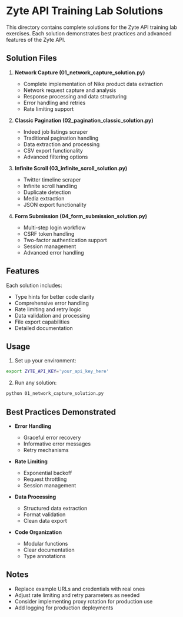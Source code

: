 # Zyte API Training Lab Solutions

This directory contains complete solutions for the Zyte API training lab exercises. Each solution demonstrates best practices and advanced features of the Zyte API.

## Solution Files

1. **Network Capture (01_network_capture_solution.py)**
   - Complete implementation of Nike product data extraction
   - Network request capture and analysis
   - Response processing and data structuring
   - Error handling and retries
   - Rate limiting support

2. **Classic Pagination (02_pagination_classic_solution.py)**
   - Indeed job listings scraper
   - Traditional pagination handling
   - Data extraction and processing
   - CSV export functionality
   - Advanced filtering options

3. **Infinite Scroll (03_infinite_scroll_solution.py)**
   - Twitter timeline scraper
   - Infinite scroll handling
   - Duplicate detection
   - Media extraction
   - JSON export functionality

4. **Form Submission (04_form_submission_solution.py)**
   - Multi-step login workflow
   - CSRF token handling
   - Two-factor authentication support
   - Session management
   - Advanced error handling

## Features

Each solution includes:
- Type hints for better code clarity
- Comprehensive error handling
- Rate limiting and retry logic
- Data validation and processing
- File export capabilities
- Detailed documentation

## Usage

1. Set up your environment:
```bash
export ZYTE_API_KEY='your_api_key_here'
```

2. Run any solution:
```bash
python 01_network_capture_solution.py
```

## Best Practices Demonstrated

- **Error Handling**
  - Graceful error recovery
  - Informative error messages
  - Retry mechanisms

- **Rate Limiting**
  - Exponential backoff
  - Request throttling
  - Session management

- **Data Processing**
  - Structured data extraction
  - Format validation
  - Clean data export

- **Code Organization**
  - Modular functions
  - Clear documentation
  - Type annotations

## Notes

- Replace example URLs and credentials with real ones
- Adjust rate limiting and retry parameters as needed
- Consider implementing proxy rotation for production use
- Add logging for production deployments 